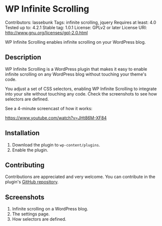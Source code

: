 # WP Infinite Scrolling
Contributors: lassebunk
Tags: infinite scrolling, jquery
Requires at least: 4.0
Tested up to: 4.2.1
Stable tag: 1.0.1
License: GPLv2 or later
License URI: http://www.gnu.org/licenses/gpl-2.0.html

WP Infinite Scrolling enables infinite scrolling on your WordPress blog.

## Description

WP Infinite Scrolling is a WordPress plugin that makes it easy to enable infinite
scrolling on any WordPress blog without touching your theme's code.

You adjust a set of CSS selectors, enabling WP Infinite Scrolling to integrate into
your site without touching any code. Check the screenshots to see how selectors
are defined.

See a 4-minute screencast of how it works:

https://www.youtube.com/watch?v=JHt86M-XF84

## Installation

1. Download the plugin to `wp-content/plugins`.
2. Enable the plugin.

## Contributing

Contributions are appreciated and very welcome. You can contribute in the
plugin's [GitHub repository](https://github.com/lassebunk/wp-infinite-scrolling).

## Screenshots

1. Infinite scrolling on a WordPress blog.
2. The settings page.
3. How selectors are defined.